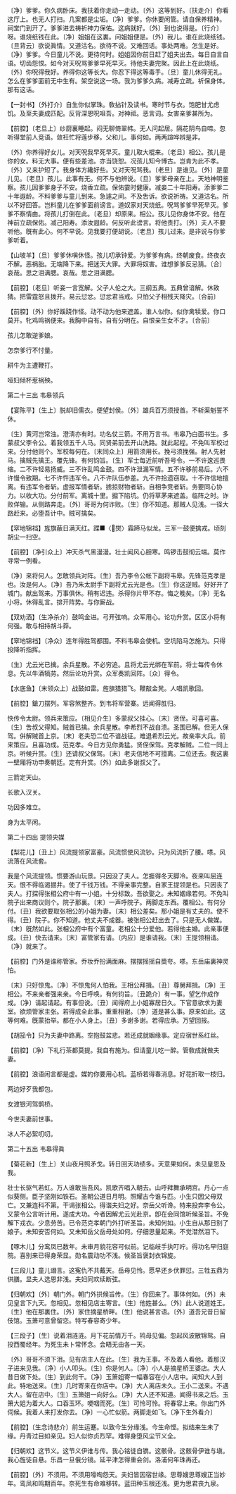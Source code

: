 <!-- { "loadSidebar": true } -->
〔净〕爹爹。你久病卧床。我扶着你走动一走动。〔外〕这等到好。〔扶走介〕你看这厅上。也无人打扫。几案都是尘垢。〔净〕爹爹。你休要闲管。请自保养精神。祠堂门到开了。爹爹进去祷祈神力保佑。这病就好。〔外〕到也说得是。〔行介〕呀。谁烧纸钱在此。〔净〕姐姐在这裏。问姐姐便是。〔外〕我儿。谁在此烧纸钱。〔旦背云〕欲说眞情。又道沽名。欲待不说。又难回话。事处两难。怎生是好。〔净〕爹爹。今日童儿不说。更待何时。姐姐因你前日赶了姐夫出去。每日自言自语。切齿怨恨。如今对天呪骂爹爹早死早灭。待他夫妻完聚。因此上在此烧纸。〔外〕你呪得我好。养得你这等长大。你忍下得这等毒手。〔旦〕童儿休得无礼。怎么在爹爹面前无中生有。架空说这一场。我为爹爹久病。减寿立疏。祈保身体。那有这话。 

【一封书】〔外打介〕自生你似掌珠。敎拈针及读书。寒时节与衣。饱肥甘尤虑饥。及至夫妻成匹配。反背深恩呪咀吾。对神祗。恶言词。女害亲爹甚所为。

【前腔】〔老旦上〕纱厨裏睡起。闷无聊倚翠帏。无人问起居。隔花阴鸟自啼。忽听得堂前人竞语。敛衽忙将莲步移。父和儿。事何如。两两諠哗辨是非。

〔外〕你养得好女儿。对天呪我早死早灭。童儿取大棍来。〔老旦〕相公。孩儿是你的女。料无大事。便有些差池。亦当饶恕。况孩儿知今博古。岂肯为此不孝。〔外〕又来护短了。我身体方纔好些。又对天呪骂我。〔老旦〕是谁见。〔外〕是童儿见。〔老旦〕孩儿。此事有无。何不与他辨说。〔旦〕爹爹母亲在上。天地神明鉴察。孩儿因爹爹身子不安。烧香立疏。保佑霎时健康。减妾二十年阳寿。添爹爹二十年遐龄。不料爹爹与童儿到来。急遽之间。不及吿诉。欲说祈祷。又道沽名。所以不好回答。岂料童儿在爹爹面前谤言。道奴家对天烧纸。呪骂爹爹早死早灭。爹爹不察情由。将孩儿打倒在此。〔老旦〕却原来。相公。孩儿见你身体不安。他在神前立疏保佑。减己阳寿。添汝遐龄。何反听此谤言。将他责打。〔外〕夫人不要听他。旣有此心。何不早说。见我要打便胡说。〔老旦〕孩儿过来。是非说与你爹爹听着。 

【山坡羊】〔旦〕爹爹休嗔休怪。孩儿叨承钟爱。为爹爹有病。终朝废食。终夜衣不解。恶祸胎。无端降下来。把迷天大罪。大罪将奴害。谁想爹爹反忌猜。〔合〕哀哉。思之泪满腮。哀哉。思之泪满腮。

【前腔】〔老旦〕听妾一言宽解。父子人伦之大。三纲五典。五典曾谙解。休致猜。把雷霆怒且拨开。易云愆忿。愆忿君当戒。只怕父子相残天降灾。〔合前〕 

【前腔】〔外〕你好蹊跷作怪。动不动为他来遮盖。谁人似你。似你禽犊爱。你口莫开。牝鸡鸣祸便来。我胸中自有。自有分明在。自恨亲生女不才。〔合前〕 

孩儿怎敢逆爹娘。



怎奈爹行不忖量。

耕牛为主遭鞭打。



哑妇倾杯惹祸殃。 

第二十三出
韦皋领兵

【宴陈平】〔生上〕脱却旧儒衣。便望封侯。〔外〕雄兵百万须授首。不斩渠魁誓不休。

〔生〕黄河岂常浊。澄淸亦有时。功名仗三箭。不用万言书。韦皋乃白面书生。多蒙叔父李令公。着我领五千人马。同贤弟前去开山洗路。就此起程。不免叫军校过来。分付他则个。军校每何在。〔末同众上〕用箭须用长。挽弓须挽强。射人先射马。擒贼先擒王。覆先锋。有何钧旨。〔生〕军士每近前听吾号令。一不许逡巡畏缩。二不许轻易扬威。三不许乱鸣金鼓。四不许泄漏军情。五不许移前易后。六不许慢令致期。七不许忤违军令。八不许队伍参差。九不许拾遗窃取。十不许信地擅离。有违军令者斩。虚报军情者斩。掳掠财物者斩。自相争竞者斩。务要同心协力。以收大功。分付前军。离城十里。掘下陷坑。仍将草茅来遮盖。临阵之时。诈败佯输。从侧路奔走。〔外〕哥哥为何诈败。〔生〕你不知道。那贼人见浅。一径大路赶来。必堕吾计中。贼可擒矣。 

【窣地锦裆】旌旗蔽日满天红。蹀■〈爕〉霜蹄马似龙。三军一鼓便擒戎。顷刻胡尘一扫空。

【前腔】〔净引众上〕冲天杀气黑漫漫。壮士闻风心胆寒。鸣锣击鼓彻云端。莫作寻常一例看。

〔净〕来将何人。怎敢领兵对阵。〔生〕吾乃李令公帐下副将韦皋。先锋范克孝是也。汝是何人。〔净〕吾乃朱太尉手下副将尤云光是也。〔生〕你这逆贼。好好开了城门。献出驾来。万事俱休。稍有迟违。杀得你片甲不存。悔之晚矣。〔净〕无名小将。休得乱言。排开阵势。与你厮战。 

【双劝酒】〔生净杀介〕鼓鸣金进。弓开弦响。众军用心。论功升赏。区区小将有何强。敢与相持胡斗莽。

【窣地锦裆】〔净众〕连年得胜驾都围。不料韦皋会使机。空坑陷马怎施为。只得投降听指挥。

〔生〕尤云光已擒。余兵星散。不必穷追。且将尤云光绑在军前。将士每传令休息。先以牛酒犒劳。然后论功升赏。众军奏凯回阵。〔众〕得令。 

【水底鱼】〔末领众上〕战鼓如雷。旌旗猎猎飞。鞭敲金凳。人唱凯歌回。

【前腔】鎗刀摆列。军容煞整齐。到韦将军营寨。远闻得胜归。

快传令太尉。领兵来策应。〔相见介生〕多蒙叔父挂心。〔末〕贤侄。可喜可喜。〔生〕吿叔父得知。贼首已擒。余兵星散。李希烈不战自溃。圣围已解。但无人保驾。倂解贼首上京。〔末〕老夫恐二位不谙战征。难退希烈云光。故亲率大兵。前来策应。且喜功成。范克孝。今日方见你勇猛。贤侄保驾。克孝解贼。二位一同上京。听候升赏。〔生〕还请叔父保驾。〔末〕老夫信地不可擅离。二位还去。我这裏一壁厢将功申奏朝廷。定有升赏。〔外〕如此多谢叔父了。 

三箭定天山。



长歌入汉关。

功因多难立。



身为太平闲。 

第二十四出
提领央媒

【梨花儿】〔丑上〕风流提领家富豪。风流惯使风流钞。只为风流折了腰。嗏。风流落在风流套。

我是个风流提领。惯要游山玩景。只因没了夫人。怎捱得冬天脚冷。夜来叫屈连天。恨不得临渴掘井。使了千钱万钱。不得亲事完整。自家王提领是也。只因丧了夫人。打探得张相公府中有一小姐。十分标致。吾欲娶之。未知姻缘若何。不免叫院子出来商议则个。院子那裏。〔末〕一声呼院子。两脚走东西。覆相公。有何分付。〔丑〕我欲要取张相公的小姐为妻。〔末〕相公差矣。那小姐是有丈夫的。使不得。〔丑〕院子。你不知道。他丈夫不成器。被张相公赶出去了。只是无人做媒。〔末〕旣然如此。张相公府中有个富童。老相公十分爱他。若得他主婚。此亲事便成。〔丑〕快去请来。〔末〕富管家有请。〔内应〕是谁请我。〔末〕王提领相请。〔净〕就来了。 

【前腔】门外是谁称管家。乔妆乔扮满面麻。摆摆摇摇自奬夸。嗏。东岳庙裏神灵怕。

〔末〕只好惊鬼。〔净〕不惊鬼何人怕我。王相公拜揖。〔丑〕尊舅拜揖。〔净〕王相公。不来亲者强来亲。今日呼唤。有何钧旨。〔丑跪介〕有一事。望乞作成作成。〔净〕请起请起。有事但说。〔丑〕闻得府上小姐寡居日久。下官意欲求为妻室。欲烦管家主张。若得成全此事。重重相谢。〔净〕道是甚么事。原来如此。这等何难。旣蒙抬举。都在小人身上。〔丑〕多谢多谢。若得应承。万望回报。 

【胡笳令】只为夫妻中路离。空抱鼓盆悲。若还成就姻缘事。定应宿世系红丝。

【前腔】〔净〕下礼行茶都莫提。我自有施为。但请童儿吃一醉。管敎成就做夫妻。

【前腔】浪语闲言都是虚。媒妁你要用心机。蓝桥若得春消息。好花折取一枝归。

两边好歹我都包。



女渡银河驾鹊桥。

今世夫妻前世事。



冰人不必絮叨叨。 

第二十五出
韦皋得眞

【菊花新】〔生上〕关山夜月照矛戈。转日回天功绩多。天意果如何。未见皇恩及我。

壮士长驱气若虹。万人谁敢当吾风。凯歌齐唱入朝去。山呼拜舞承明宫。丹心一点似葵侧。臣子坚刚如铁石。圣朝公道日月明。照耀古今谁与匹。小生只因父母双亡。又兼连科不第。干谒张相公。得谐夫妇之好。奈岳父听谗。特来投奔李令公。又蒙令公言听计用。遂成大功。今者因解尤云光赴京。卽在会同馆听候圣旨。不免解下戎衣。少息劳苦。已令范克孝朝门外打听圣旨。未知何如。小生自从那日别了娘子。未知安否何如。又未知岳父岳母处如何。仔细思量起来。不觉澘然泪下。 

【啄木儿】分鸾凤已数年。未审月貌花容可似前。记临岐手执叮咛。得功名早归庭院。喜别来已得身荣显。勋名震动功不浅。候圣旨褒封衣锦旋。

【三段儿】童儿谮言。这寃仇不共戴天。岳母见怜。愿早还乡伏罪愆。三牲五鼎为供膳。显夫人选恩非浅。夫妇同欢续断弦。

【归朝欢】〔外〕朝门外。朝门外拱候旨传。〔生〕你回来了。事体何如。〔外〕未见皇言下九天。忽相见。忽相见店主寄言。〔生〕他姓甚么。〔外〕此人说道姓王。〔生〕他在那裏住。〔外〕家住摘星桥畔。〔生〕他说甚言语。〔外〕道吾兄昔日留伎馆。玉箫可意曾留恋。特写春容寄少年。

【三段子】〔生〕说着泪涟涟。月下花前情万千。鸨母见偏。忽起风波散锦鸳。自投西蜀经年。为死生未卜常怀念。会晤无由各一天。

〔外〕哥哥不须下泪。见有店主人在此。〔生〕我为王事。不及着人看他。着那汉子进来见我。〔净〕小人叩头。〔生〕你是何人。〔净〕小人是摘星桥王婆店。大人昔日做下处。〔生〕到此何干。〔净〕玉箫姐寄一幅春容在小人店中。闻知大人到此。特地送来。〔生〕几时寄来在你店中。〔净〕大人离店未久。王小二送来。不遇大人。留在店中。〔生〕玉箫姐一向好么。〔净〕大人还不知道。闻得书来之后。玉箫大姐为着大人。口吞玉环。哽咽而死。〔生〕可怜可怜。将春容上来。你出门外伺候。我着人来打发你去。〔净〕一心忙似箭。两脚走如飞。〔净下生外看介〕  

【前腔】〔生念诗悲介〕前生运蹇。以致今生分缘浅。今生命悭。拟结来生未了缘。丹靑过目如亲见。妇人似你贞烈罕。难得身堕风尘节义全。

【归朝欢】这节义。这节义伊谁与传。我心铭徒自镌。这骸骨。这骸骨伊谁与塡。我心旌徒自悬。乐昌一旦俄分镜。延平津怎得重会剑。洛浦何年珠再还。

【前腔】〔外〕不须用。不须用嚎啕怨天。夫妇皆因宿世缘。思尊嫂思尊嫂正当妙年。鸾凤和鸣期百年。奈死生有命难移转。蓝田种玉根还浅。更为思君丧九泉。

